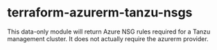 # terraform-azurerm-tanzu-nsgs

This data-only module will return Azure NSG rules required for a Tanzu management cluster. It does not actually require the azurerm provider.

